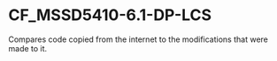 # CF_MSSD5410-6.1-DP-LCS
Compares code copied from the internet to the modifications that were made to it.
